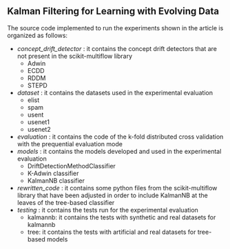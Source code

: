 ## Kalman Filtering for Learning with Evolving Data


The source code implemented to run the experiments shown in the article is organized as follows:
- *concept_drift_detector* : it contains the concept drift detectors that are not present in the scikit-multiflow
library 
    - Adwin
    - ECDD
    - RDDM
    - STEPD
- *dataset* : it contains the datasets used in the experimental evaluation 
    - elist
    - spam
    - usent
    - usenet1
    - usenet2
- *evaluation* : it contains the code of the k-fold distributed cross validation with the prequential evaluation mode
- *models* : it contains the models developed and used in the experimental evaluation
    - DriftDetectionMethodClassifier
    - K-Adwin classifier
    - KalmanNB classifier
- *rewritten_code* : it contains some python files from the scikit-multiflow library
that have been adjusted in order to include KalmanNB at the leaves of the tree-based classifier
- *testing* : it contains the tests run for the experimental evaluation
    - kalmannb: it contains the tests with synthetic and real datasets for kalmannb
    - tree: it contains the tests with artificial and real datasets for tree-based models